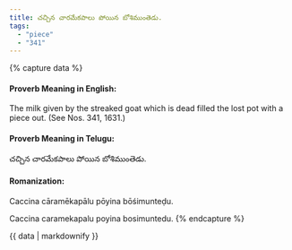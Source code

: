 ```yaml
---
title: చచ్చిన చారమేకపాలు పోయిన బోశిముంతెడు.
tags:
  - "piece"
  - "341"
---
```


{% capture data %}
#### Proverb Meaning in English:
The milk given by the streaked goat which is dead filled the lost pot with a piece out.
(See Nos. 341, 1631.)

#### Proverb Meaning in Telugu:
చచ్చిన చారమేకపాలు పోయిన బోశిముంతెడు.

#### Romanization:
Caccina cāramēkapālu pōyina bōśimunteḍu.

Caccina caramekapalu poyina bosimuntedu.
{% endcapture %}

{{ data | markdownify }}

